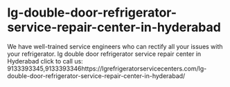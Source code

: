 # lg-double-door-refrigerator-service-repair-center-in-hyderabad
We have well-trained service engineers who can rectify all your issues with your refrigerator. lg double door refrigerator service repair center in Hyderabad  click to call us: 9133393345,9133393346https://lgrefrigeratorservicecenters.com/lg-double-door-refrigerator-service-repair-center-in-hyderabad/
